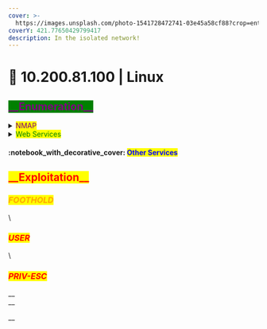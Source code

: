 ```yaml
---
cover: >-
  https://images.unsplash.com/photo-1541728472741-03e45a58cf88?crop=entropy&cs=srgb&fm=jpg&ixid=MnwxOTcwMjR8MHwxfHNlYXJjaHw5fHxoYWNrZXJ8ZW58MHx8fHwxNjQ0OTUxOTI2&ixlib=rb-1.2.1&q=85
coverY: 421.77650429799417
description: In the isolated network!
---
```


# 🔰 10.200.81.100 | Linux

## <mark style="color:purple;background-color:green;">\_\_Enumeration\_\_</mark>

<details>

<summary><mark style="color:purple;">NMAP</mark></summary>

```
Host is up (-0.20s latency).
All 6150 scanned ports on ip-10-200-81-100.eu-west-1.compute.internal (10.200.81.100) are filtered
MAC Address: 02:0C:B8:82:73:37 (Unknown)

Nmap done: 1 IP address (1 host up) scanned in 124.57 seconds
```

</details>

<details>

<summary><mark style="color:green;">Web Services</mark></summary>

**Technologies**



**Dirsearch | Gobuster**

```yaml
```

#### Page Screenshots



</details>

#### :notebook\_with\_decorative\_cover: <mark style="color:blue;">Other Services</mark>

<mark style="color:orange;"></mark>

## <mark style="color:red;background-color:yellow;">\_\_Exploitation\_\_</mark>

### _<mark style="color:orange;">FOOTHOLD</mark>_

\


### _<mark style="color:red;">USER</mark>_

\


### _<mark style="color:red;">PRIV-ESC</mark>_

__\
__

__
